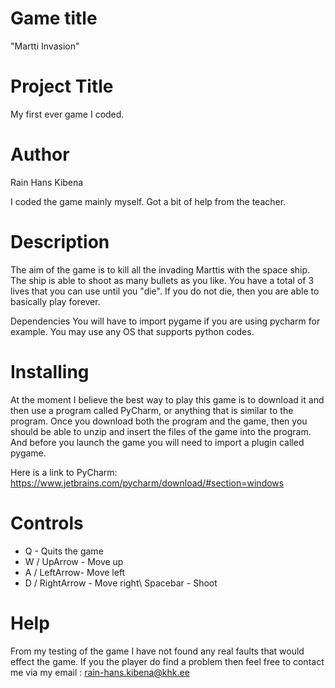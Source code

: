 # Game title
"Martti Invasion"

# Project Title
My first ever game I coded.

# Author
Rain Hans Kibena

I coded the game mainly myself. Got a bit of help from the teacher.

# Description
The aim of the game is to kill all the invading Marttis with the space ship. The ship is able to shoot as many bullets as you like. You have a total of 3 lives that you can use until you "die". If you do not die, then you are able to basically play forever.

Dependencies
You will have to import pygame if you are using pycharm for example.
You may use any OS that supports python codes.

# Installing
At the moment I believe the best way to play this game is to download it and then use a program called PyCharm, or anything that is similar to the program. Once you download both the program and the game, then you should be able to unzip and insert the files of the game into the program. And before you launch the game you will need to import a plugin called pygame.

Here is a link to PyCharm: https://www.jetbrains.com/pycharm/download/#section=windows

# Controls
- Q - Quits the game
- W / UpArrow - Move up
- A / LeftArrow- Move left
- D / RightArrow - Move right\ Spacebar - Shoot

# Help
From my testing of the game I have not found any real faults that would effect the game. If you the player do find a problem then feel free to contact me via my email :
rain-hans.kibena@khk.ee
